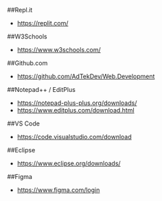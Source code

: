 

##Repl.it 
- https://replit.com/

##W3Schools
- https://www.w3schools.com/

##Github.com 
- https://github.com/AdTekDev/Web.Development 

##Notepad++  /  EditPlus 
- https://notepad-plus-plus.org/downloads/  
- https://www.editplus.com/download.html

##VS Code
- https://code.visualstudio.com/download

##Eclipse 
- https://www.eclipse.org/downloads/

##Figma
- https://www.figma.com/login

